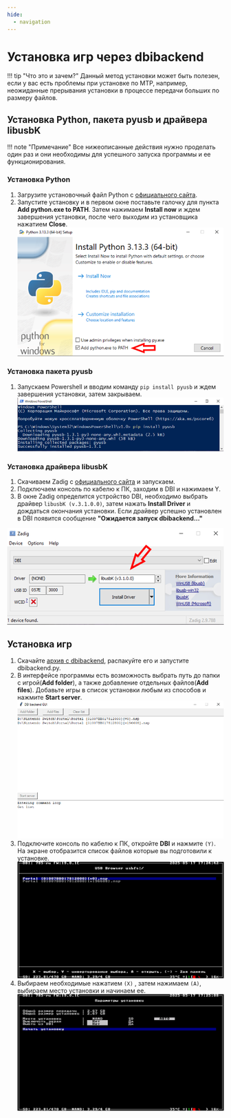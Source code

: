 ```yaml
---
hide:
  - navigation
---
```

# Установка игр через dbibackend

!!! tip "Что это и зачем?"
    Данный метод установки может быть полезен, если у вас есть проблемы при установке по MTP, например, неожиданные прерывания установки в процессе передачи больших по размеру файлов.

## Установка Python, пакета pyusb и драйвера libusbK

!!! note "Примечание"
    Все нижеописанные действия нужно проделать один раз и они необходимы для успешного запуска программы и ее функционирования.

### Установка Python

1. Загрузите  установочный файл Python c [официального сайта](https://www.python.org/downloads/).
2. Запустите установку и в первом окне поставьте галочку для пункта **Add python.exe to PATH**. Затем нажимаем **Install now** и ждем завершения установки, после чего выходим из установщика нажатием **Close**.
![Python Install](res/dbibackend/python_install.bmp)

### Установка пакета pyusb
1. Запускаем Powershell и вводим команду `pip install pyusb` и ждем завершения установки, затем закрываем.
![PowerShell pyusb](res/dbibackend/ps_pyusb.bmp)

### Установка драйвера libusbK
1. Скачиваем Zadig с [официального сайта](https://zadig.akeo.ie/) и запускаем.
2. Подключаем консоль по кабелю к ПК, заходим в DBI и нажимаем Y.
3. В окне Zadig определится устройство DBI, необходимо выбрать драйвер `libusbK (v.3.1.0.0)`, затем нажать **Install Driver** и дождаться окончания установки. Если драйвер успешно установлен в DBI появится сообщение **"Ожидается запуск dbibackend..."**

![Zadig](res/dbibackend/zadig.bmp)

## Установка игр
1. Скачайте [архив с dbibackend](res/dbibackend/dbibackend.zip), распакуйте его и запустите dbibackend.py.
2. В интерфейсе программы есть возможность выбрать путь до папки с игрой(**Add folder**), а также добавление отдельных файлов(**Add files**). Добавьте игры в список установки любым из способов и нажмите **Start server**.
![DBI PC](res/dbibackend/dbi_pc.bmp)
3. Подключите консоль по кабелю к ПК, откройте **DBI** и нажмите `(Y)`. На экране отобразится список файлов которые вы подготовили к установке.
![DBI List](res/dbibackend/dbi_list.bmp)
5. Выбираем необходимые нажатием `(X)` , затем нажимаем `(A)`, выбираем место установки и начинаем ее.
![DBI Parameters](res/dbibackend/dbi_param.bmp)
